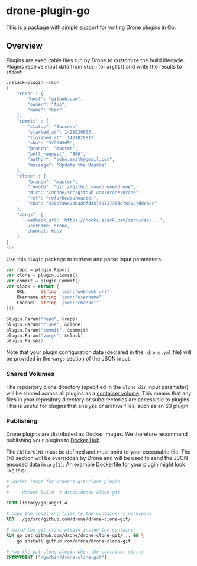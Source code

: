 drone-plugin-go
===============

This is a package with simple support for writing Drone plugins in Go.

## Overview

Plugins are executable files run by Drone to customize the build lifecycle. Plugins receive input data from `stdin` (or `arg[1]`) and write the results to `stdout`

```sh
./slack-plugin <<EOF
{
    "repo" : {
        "host": "github.com",
        "owner": "foo",
        "name": "bar"
    },
    "commit" : {
        "status": "Success",
        "started_at": 1421029603,
        "finished_at": 1421029813,
        "sha": "9f2849d5",
        "branch": "master",
        "pull_request": "800",
        "author": "john.smith@gmail.com",
        "message": "Update the Readme"
    },
    "clone" : {
        "branch": "master",
        "remote": "git://github.com/drone/drone",
        "dir": "/drone/src/github.com/drone/drone",
        "ref": "refs/heads/master",
        "sha": "436b7a6e2abaddfd35740527353e78a227ddcb2c"
    },
    "vargs": {
        webhook_url: 'https://hooks.slack.com/services/...',
        username: drone, 
        channel: #dev
    }
}
EOF
```

Use this `plugin` package to retrieve and parse input parameters:

```Go
var repo = plugin.Repo{}
var clone = plugin.Clonse{}
var commit = plugin.Commit{}
var slack = struct {
    URL      string `json:"webhook_url"`
    Username string `json:"username"`
    Channel  string `json:"channel"`
}{}

plugin.Param("repo", &repo)
plugin.Param("clone", &clone)
plugin.Param("commit", &commit)
plugin.Param("vargs", &slack)
plugin.Parse()
```

Note that your plugin configuration data (declared in the `.drone.yml` file) will be provided in the `vargs` section of the JSON input.

### Shared Volumes

The repository clone directory (specified in the `clone.dir` input parameter) will be shared across all plugins as a [container volume](https://docs.docker.com/userguide/dockervolumes/#creating-and-mounting-a-data-volume-container). This means that any files in your repository directory or subdirectories are accessible to plugins. This is useful for plugins that analyze or archive files, such as an S3 plugin.

### Publishing

Drone plugins are distributed as Docker images. We therefore recommend publishing your plugins to [Docker Hub](https://index.docker.io).

The `ENTRYPOINT` must be defined and must point to your executable file. The `CMD` section will be overridden by Drone and will be used to send the JSON encoded data in `arg[1]`. An example Dockerfile for your plugin might look like this:

```Dockerfile
# Docker image for Drone's git-clone plugin
#
#     docker build -t drone/drone-clone-git .

FROM library/golang:1.4

# copy the local src files to the container's workspace.
ADD . /go/src/github.com/drone/drone-clone-git/

# build the git-clone plugin inside the container.
RUN go get github.com/drone/drone-clone-git/... && \
    go install github.com/drone/drone-clone-git

# run the git-clone plugin when the container starts
ENTRYPOINT ["/go/bin/drone-clone-git"]
```
